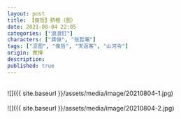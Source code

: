 ```yaml
---
layout: post
title: 【俊哲】脐橙（图）
date: 2021-08-04 22:05
categories: ["浪浪钉"]
characters: ["龚俊", "张哲瀚"]
tags: ["涩图", "俊哲", "天涯客", "山河令"]
origin: 微博
description: 
published: true
---
```


<br>
![]({{ site.baseurl }}/assets/media/image/20210804-1.jpg)
<br><br>
![]({{ site.baseurl }}/assets/media/image/20210804-2.jpg)
<br><br>
